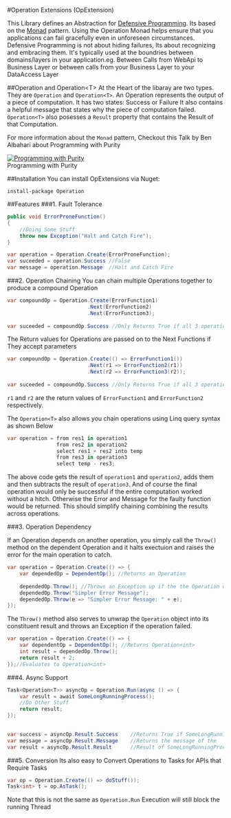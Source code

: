 #Operation Extensions (OpExtension)

This Library defines an Abstraction for [Defensive Programming](http://en.wikipedia.org/wiki/Defensive_programming). 
Its based on the [Monad](http://en.wikipedia.org/wiki/Monad_%28functional_programming%29) pattern.
Using the Operation Monad helps ensure that you applications can fail gracefully even in unforeseen circumstances.
Defensive Programming is not about hiding failures, Its about recognizing and embracing them. It's typically used at the boundries 
between domains/layers in your application.eg. Between Calls from WebApi to Business Layer or between calls from your Business Layer to your DataAccess Layer

##Operation and Operation&lt;T&gt;
At the Heart of the libaray are two types. They are `Operation` and `Operation<T>`. 
An Operation represents the output of a piece of computation. It has two states: Success or Failure
It also contains a helpful message that states why the piece of computation failed. `Operation<T>` 
also posesses a `Result` property that contains the Result of that Computation.

For more information about the `Monad` pattern, Checkout this Talk by Ben Albahari about Programming with Purity

[![Programming with Purity](http://img.youtube.com/vi/aZCzG2I8Hds/mqdefault.jpg)](http://www.youtube.com/watch?v=aZCzG2I8Hds)<br/>
Programming with Purity

##Installation 
You can install OpExtensions via Nuget:

<code>install-package Operation</code>

##Features
###1. Fault Tolerance

```csharp
public void ErrorProneFunction()
{
	//Doing Some Stuff
	throw new Exception("Halt and Catch Fire");
}

var operation = Operation.Create(ErrorProneFunction);
var suceeded = operation.Success //False
var message = operation.Message  //Halt and Catch Fire
```

###2. Operation Chaining
You can chain multiple Operations together to produce a compound Operation

```csharp
var compoundOp = Operation.Create(ErrorFunction1)
						  .Next(ErrorFunction2)
						  .Next(ErrorFunction3);
							  
var suceeded = compoundOp.Success //Only Returns True if all 3 operations Succeeded
```

The Return values for Operations are passed on to the Next Functions if They accept parameters

```csharp
var compoundOp = Operation.Create(() => ErrorFunction1())
						  .Next(r1 => ErrorFunction2(r1))
						  .Next(r2 => ErrorFunction3(r2));
						  							  
var suceeded = compoundOp.Success //Only Returns True if all 3 operations Succeeded
```
`r1` and `r2` are the return values of `ErrorFunction1` and `ErrorFunction2` respectively.

The `Operation<T>` also allows you chain operations using Linq query syntax as shown Below

```csharp
var operation = from res1 in operation1
				from res2 in operation2
				select res1 + res2 into temp
				from res3 in operation3
				select temp - res3;
```
The above code gets the result of `operation1` and `operation2`, adds them and then subtracts
the result of `operation3`. And of course the final operation would only be successful
if the entire computation worked without a hitch. Otherwise the Error and Message for the 
faulty function would be returned.
This should simplify chaining combining the results across operations.

###3. Operation Dependency

If an Operation depends on another operation, you simply call the `Throw()` method on the dependent Operation
and it halts exectuion and raises the error for the main operation to catch.

```csharp
var operation = Operation.Create(() => {
	var dependedOp = DependentOp();	//Returns an Operation
		
	dependedOp.Throw(); //Throws an Exception up if the the Operation did not succeed
	dependedOp.Throw("Simpler Error Message");
	dependedOp.Throw(e => "Simpler Error Message: " + e);
});
```
The `Throw()` method also serves to unwrap the `Operation` object into its constituent 
result and throws an Exception if the operation failed.

```csharp
var operation = Operation.Create(() => {
	var dependentOp = DependentOp(); //Returns Operation<int>
	int result = dependedOp.Throw();
	return result + 2;
});//Evaluates to Operation<int>
```

###4. Async Support
```csharp
Task<Operation<T>> asyncOp = Operation.Run(async () => {
	var result = await SomeLongRunningProcess();
	//Do Other Stuff
	return result;
});
	

var success = asyncOp.Result.Success	//Returns True if SomeLongRunningProcess() succeeds
var message = asyncOp.Result.Message	//Returns the message of the
var result = asyncOp.Result.Result		//Result of SomeLongRunningProcess() 
```

###5. Conversion
Its also easy to Convert Operations to Tasks for APIs that Require Tasks

```csharp
var op = Operation.Create(() => doStuff());
Task<int> t = op.AsTask();
```

Note that this is not the same as `Operation.Run` Execution will still block the running Thread